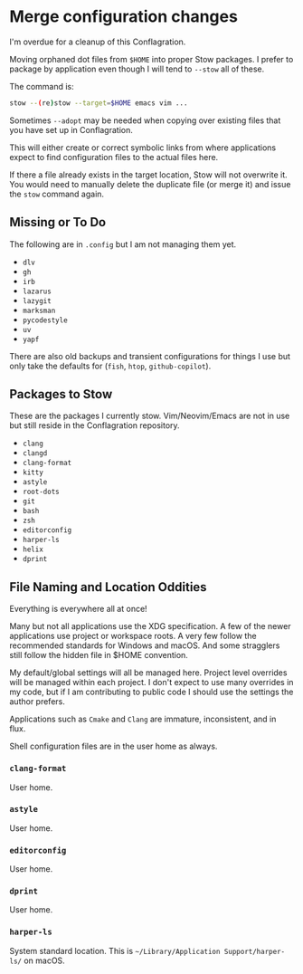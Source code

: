 # Merge configuration changes

I'm overdue for a cleanup of this Conflagration.

Moving orphaned dot files from `$HOME` into proper Stow packages. I prefer to package by application even though I will tend to `--stow` all of these.

The command is:

```sh
stow --(re)stow --target=$HOME emacs vim ...
```

Sometimes `--adopt` may be needed when copying over existing files that you have set up in Conflagration.

This will either create or correct symbolic links from where applications expect to find configuration files to the actual files here.

If there a file already exists in the target location, Stow will not overwrite it. You would need to manually delete the duplicate file (or merge it) and issue the `stow` command again.

## Missing or To Do

The following are in `.config` but I am not managing them yet.

- `dlv`
- `gh`
- `irb`
- `lazarus`
- `lazygit`
- `marksman`
- `pycodestyle`
- `uv`
- `yapf`

There are also old backups and transient configurations for things I use but only take the defaults for (`fish`, `htop`, `github-copilot`).

## Packages to Stow

These are the packages I currently stow. Vim/Neovim/Emacs are not in use but still reside in the Conflagration repository.

- `clang`
- `clangd`
- `clang-format`
- `kitty`
- `astyle`
- `root-dots`
- `git`
- `bash`
- `zsh`
- `editorconfig`
- `harper-ls`
- `helix`
- `dprint`

## File Naming and Location Oddities

Everything is everywhere all at once!

Many but not all applications use the XDG specification. A few of the newer applications use project or workspace roots. A very few follow the recommended standards for Windows and macOS. And some stragglers still follow the hidden file in $HOME convention.

My default/global settings will all be managed here. Project level overrides will be managed within each project. I don't expect to use many overrides in my code, but if I am contributing to public code I should use the settings the author prefers.

Applications such as `Cmake` and `Clang` are immature, inconsistent, and in flux.

Shell configuration files are in the user home as always.

### `clang-format`

User home.

### `astyle`

User home.

### `editorconfig`

User home. 

### `dprint`

User home.

### `harper-ls`

System standard location. This is `~/Library/Application Support/harper-ls/` on macOS.
